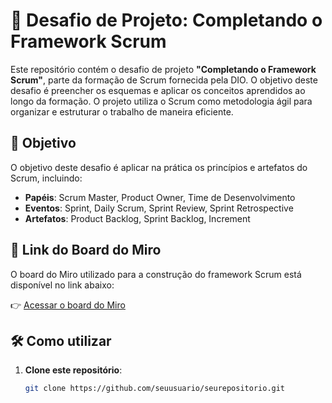 # 🚀 Desafio de Projeto: Completando o Framework Scrum

Este repositório contém o desafio de projeto **"Completando o Framework Scrum"**, parte da formação de Scrum fornecida pela DIO. O objetivo deste desafio é preencher os esquemas e aplicar os conceitos aprendidos ao longo da formação. O projeto utiliza o Scrum como metodologia ágil para organizar e estruturar o trabalho de maneira eficiente.

## 📑 Objetivo

O objetivo deste desafio é aplicar na prática os princípios e artefatos do Scrum, incluindo:

- **Papéis**: Scrum Master, Product Owner, Time de Desenvolvimento
- **Eventos**: Sprint, Daily Scrum, Sprint Review, Sprint Retrospective
- **Artefatos**: Product Backlog, Sprint Backlog, Increment

## 🔗 Link do Board do Miro

O board do Miro utilizado para a construção do framework Scrum está disponível no link abaixo:

👉 [Acessar o board do Miro](https://miro.com/app/board/uXjVLM_aNSQ=/?share_link_id=817136262712)

## 🛠️ Como utilizar

1. **Clone este repositório**: 
   ```bash
   git clone https://github.com/seuusuario/seurepositorio.git
